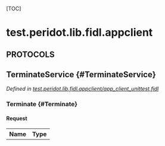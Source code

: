 [TOC]

# test.peridot.lib.fidl.appclient


## **PROTOCOLS**

## TerminateService {#TerminateService}
*Defined in [test.peridot.lib.fidl.appclient/app_client_unittest.fidl](https://fuchsia.googlesource.com/fuchsia/+/master/src/modular/lib/fidl/app_client_unittest.fidl#10)*


### Terminate {#Terminate}


#### Request
<table>
    <tr><th>Name</th><th>Type</th></tr>
    </table>



















